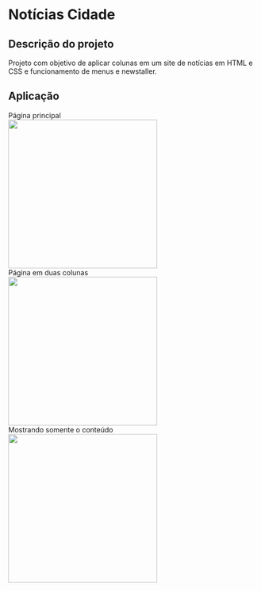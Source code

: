 # Notícias Cidade

## Descrição do projeto

Projeto com objetivo de aplicar colunas em um site de notícias
em HTML e CSS e funcionamento de menus e newstaller.

## Aplicação

Página principal <br>
<img height="300px" src="https://i.imgur.com/BgCKXeQ.png"> <br>
Página em duas colunas <br>
<img height="300px" src="https://i.imgur.com/u6FODm7.png"> <br>
Mostrando somente o conteúdo <br>
<img height="300px" src="https://i.imgur.com/vGoAimL.png">
